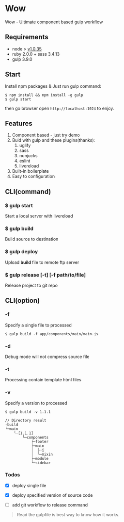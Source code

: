 # Wow

Wow - Ultimate component based gulp workflow

## Requirements

* node > [v1.0.35](http://npm.taobao.org/mirrors/node/v0.10.35/)
* ruby 2.0.0 + sass 3.4.13
* gulp 3.9.0

## Start

Install npm packages & Just run gulp command:

    $ npm install && npm install -g gulp
    $ gulp start

then go browser open `http://localhost:1024` to enjoy.

## Features

1. Component based - just try demo
2. Buid with gulp and these plugins(thanks):
    1. uglify
    2. sass
    3. nunjucks
    4. eslint
    5. livereload
3. Built-in boilerplate
4. Easy to configuration

## CLI(command)

### $ gulp start

Start a local server with livereload

### $ gulp build

Build source to destination

### $ gulp deploy

Upload **build** file to remote ftp server

### $ gulp release [-t] [-f path/to/file]

Release project to git repo

## CLI(option)

### -f

Specify a single file to processed

    $ gulp build -f app/components/main/main.js

### -d

Debug mode will not compress source file

### -t

Processing contain template html files

### -v

Specify a version to processed

    $ gulp build -v 1.1.1
    
    // Directory result
    -build
    └─main
        └─[1.1.1]
            └─components
                ├─footer
                ├─main
                │  ├─i
                │  └─mixin
                ├─module
                └─sidebar
                

### Todos

- [x] deploy single file
- [x] deploy specified version of source code
- [ ] add git workflow to release command


> Read the gulpfile is best way to know how it works.

